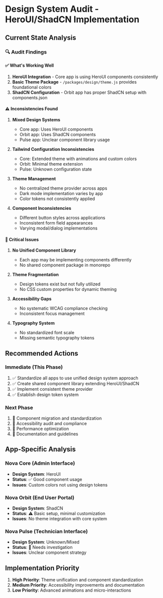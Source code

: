 # Design System Audit - HeroUI/ShadCN Implementation

## Current State Analysis

### 🔍 Audit Findings

#### ✅ What's Working Well

1. **HeroUI Integration** - Core app is using HeroUI components consistently
2. **Basic Theme Package** - `/packages/design/theme.js` provides foundational colors
3. **ShadCN Configuration** - Orbit app has proper ShadCN setup with components.json

#### ⚠️ Inconsistencies Found

1. **Mixed Design Systems**
   - Core app: Uses HeroUI components
   - Orbit app: Uses ShadCN components  
   - Pulse app: Unclear component library usage

2. **Tailwind Configuration Inconsistencies**
   - Core: Extended theme with animations and custom colors
   - Orbit: Minimal theme extension
   - Pulse: Unknown configuration state

3. **Theme Management**
   - No centralized theme provider across apps
   - Dark mode implementation varies by app
   - Color tokens not consistently applied

4. **Component Inconsistencies**
   - Different button styles across applications
   - Inconsistent form field appearances
   - Varying modal/dialog implementations

#### 🚨 Critical Issues

1. **No Unified Component Library**
   - Each app may be implementing components differently
   - No shared component package in monorepo

2. **Theme Fragmentation**
   - Design tokens exist but not fully utilized
   - No CSS custom properties for dynamic theming

3. **Accessibility Gaps**
   - No systematic WCAG compliance checking
   - Inconsistent focus management

4. **Typography System**
   - No standardized font scale
   - Missing semantic typography tokens

## Recommended Actions

### Immediate (This Phase)
1. ✅ Standardize all apps to use unified design system approach
2. ✅ Create shared component library extending HeroUI/ShadCN
3. ✅ Implement consistent theme provider
4. ✅ Establish design token system

### Next Phase
1. 📅 Component migration and standardization
2. 📅 Accessibility audit and compliance
3. 📅 Performance optimization
4. 📅 Documentation and guidelines

## App-Specific Analysis

### Nova Core (Admin Interface)
- **Design System**: HeroUI
- **Status**: ✅ Good component usage
- **Issues**: Custom colors not using design tokens

### Nova Orbit (End User Portal)
- **Design System**: ShadCN
- **Status**: ⚠️ Basic setup, minimal customization
- **Issues**: No theme integration with core system

### Nova Pulse (Technician Interface)
- **Design System**: Unknown/Mixed
- **Status**: 🚨 Needs investigation
- **Issues**: Unclear component strategy

## Implementation Priority

1. **High Priority**: Theme unification and component standardization
2. **Medium Priority**: Accessibility improvements and documentation
3. **Low Priority**: Advanced animations and micro-interactions
